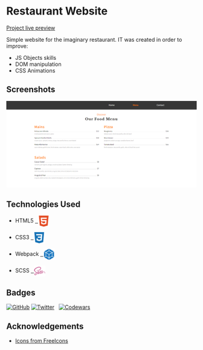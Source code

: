 <h1> Restaurant Website</h1>

[Project live preview]()

Simple website for the imaginary restaurant. IT was created in order to improve:
- JS Objects skills
- DOM manipulation
- CSS Animations

<h2> Screenshots </h2>

![App Screenshot](./website-preview.png)

<h2> Technologies Used </h2>

- HTML5
  <a href="https://developer.mozilla.org/ru/docs/Web/HTML" target="_blank" rel="noreferrer"> &nbsp; <img src="https://github.com/devicons/devicon/blob/1119b9f84c0290e0f0b38982099a2bd027a48bf1/icons/html5/html5-plain.svg" alt="html" width="30" height="30" align="center"/> </a>

- CSS3
  <a href="https://developer.mozilla.org/ru/docs/Learn/Getting_started_with_the_web/CSS_basics" target="_blank" rel="noreferrer"> &nbsp; <img src="https://github.com/devicons/devicon/blob/1119b9f84c0290e0f0b38982099a2bd027a48bf1/icons/css3/css3-plain.svg" alt="css" width="30" height="30" align="center"/> </a>

- Webpack
  <a href="https://webpack.js.org/" target="_blank" rel="noreferrer"> &nbsp; <img src="https://github.com/devicons/devicon/blob/1119b9f84c0290e0f0b38982099a2bd027a48bf1/icons/webpack/webpack-plain.svg" alt="html" width="30" height="30" align="center"/> </a>

- SCSS
  <a href="https://sass-lang.com/documentation/" target="_blank" rel="noreferrer"> &nbsp; <img src="https://github.com/devicons/devicon/blob/1119b9f84c0290e0f0b38982099a2bd027a48bf1/icons/sass/sass-original.svg" alt="html" width="30" height="30" align="center"/> </a>


<h2> Badges </h2>

[![GitHub](https://img.shields.io/github/followers/grinushka?style=social)](https://github.com/grinushka)
[![Twitter](https://img.shields.io/twitter/follow/grinushka)](https://twitter.com/grinushka)
&nbsp;
[![Codewars](https://img.shields.io/badge/Codewars-grinushka-red)](https://www.codewars.com/users/grinushka)
&nbsp;

<h2> Acknowledgements </h2>

- [Icons from FreeIcons](https://freeicons.io/)


